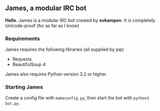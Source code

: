 ## James, a modular IRC bot

**Hello**. James is a modular IRC bot created by **svkampen**.
It is completely Unicode-proof (for as far as I know)

### Requirements
James requires the following libraries (all supplied by pip)

* Requests
* BeautifulSoup 4

James also requires Python version 3.2 or higher.

### Starting James
Create a config file with `makeconfig.py`, then start the bot with `python3 bot.py`.
